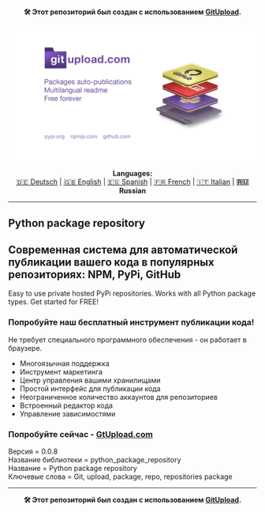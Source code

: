 <p align="center"><b>🛠️ Этот репозиторий был создан с использованием <a href="https://gitupload.com">GitUpload</a>.</b></p>
<p align="center"><a href="https://gitupload.com"><img src="https://github.com/markolofsen/python_package_repository//blob/master/.banners/banner_ru.jpg?raw=1" /></a></p>
<p align="center"><b>Languages:</b><br /><a href="https://github.com/markolofsen/python_package_repository/blob/master/README_de.md">🇩🇪 Deutsch</a> | <a href="https://github.com/markolofsen/python_package_repository/blob/master/README.md">🇬🇧 English</a> | <a href="https://github.com/markolofsen/python_package_repository/blob/master/README_es.md">🇪🇸 Spanish</a> | <a href="https://github.com/markolofsen/python_package_repository/blob/master/README_fr.md">🇫🇷 French</a> | <a href="https://github.com/markolofsen/python_package_repository/blob/master/README_it.md">🇮🇹 Italian</a> | <b>🇷🇺 Russian</b></p>

---

## Python package repository
## Современная система для автоматической публикации вашего кода в популярных репозиториях: NPM, PyPi, GitHub

Easy to use private hosted PyPi repositories. Works with all Python package types. Get started for FREE!

### Попробуйте наш бесплатный инструмент публикации кода!

Не требует специального программного обеспечения - он работает в браузере.

* Многоязычная поддержка
* Инструмент маркетинга
* Центр управления вашими хранилищами
* Простой интерфейс для публикации кода
* Неограниченное количество аккаунтов для репозиториев
* Встроенный редактор кода
* Управление зависимостями

### Попробуйте сейчас - <a href="https://gitupload.com">GtUpload.com</a>

Версия = 0.0.8 <br />
Название библиотеки = python_package_repository <br />
Название = Python package repository <br />
Ключевые слова = Git,  upload,  package,  repo, repositories package <br />

---

<p align="center"><b>🛠️ Этот репозиторий был создан с использованием <a href="https://gitupload.com">GitUpload</a>.</b></p>